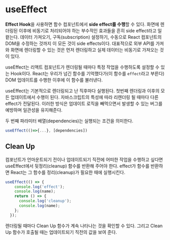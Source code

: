 # useEffect
**Effect Hook**을 사용하면 함수 컴포넌트에서 **side effect를 수행**할 수 있다. 화면에 렌더링된 이후에 비동기로 처리되어야 하는 부수적인 효과들을 흔히 side effect라고 일컽는다. 데이터 가져오기, 구독(subscription) 설정하기, 수동으로 React 컴포넌트의 DOM을 수정하는 것까지 이 모든 것이 side effects이다. 대표적으로 외부 API를 가져와 화면에 렌더링할 수 있는 것은 먼저 렌더링하고 실제 데이터는 비동기로 가져오는 것이 있다. 

useEffect는 리액트 컴포넌트가 렌더링될 때마다 특정 작업을 수행하도록 설정할 수 있는 Hook이다. React는 우리가 넘긴 함수를 기억했다가(이 함수를 `effect`라고 부른다) DOM 업데이트를 수행한 이후에 이 함수를 불러낸다.

useEffect는 기본적으로 렌더링되고 난 직후마다 실행된다. 첫번째 렌더링과 이후의 모든 업데이트에서 수행이 된다. 자바스크립트의 특성에 따라 리렌더링 될 때마다 다른 effect가 전달된다. 이러한 방식은 업데이트 로직을 빼먹으면서 발생할 수 있는 버그를 예방하며 일관성을 유지해준다. 

두 번째 파라미터 배열(dependencies)는 실행되는 조건을 의미한다.

```jsx
useEffect(()=>{...}, [dependencies])
```

## Clean Up

컴포넌트가 언마운트되기 전이나 업데이트되기 직전에 어떠한 작업을 수행하고 싶다면 useEffect에서 뒷정리(cleanup) 함수를 반환해 주어야 한다. effect가 함수를 반환하면 React는 그 함수를 정리(cleanup)가 필요한 때에 실행시킨다.

```jsx
useEffect(() => {
    console.log('effect');
    console.log(name);
    return () => {
      console.log('cleanup');
      console.log(name);
    };
  });
```

렌더링될 때마다 Clean Up 함수가 계속 나타나는 것을 확인할 수 있다. 그리고 Clean Up 함수가 호출될 때는 업데이트되기 직전의 값을 보여 준다.
